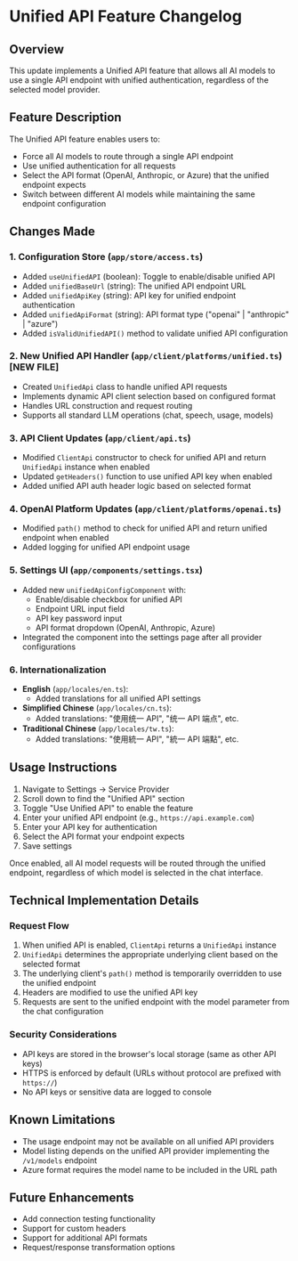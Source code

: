 # Unified API Feature Changelog

## Overview
This update implements a Unified API feature that allows all AI models to use a single API endpoint with unified authentication, regardless of the selected model provider.

## Feature Description
The Unified API feature enables users to:
- Force all AI models to route through a single API endpoint
- Use unified authentication for all requests
- Select the API format (OpenAI, Anthropic, or Azure) that the unified endpoint expects
- Switch between different AI models while maintaining the same endpoint configuration

## Changes Made

### 1. Configuration Store (`app/store/access.ts`)
- Added `useUnifiedAPI` (boolean): Toggle to enable/disable unified API
- Added `unifiedBaseUrl` (string): The unified API endpoint URL
- Added `unifiedApiKey` (string): API key for unified endpoint authentication
- Added `unifiedApiFormat` (string): API format type ("openai" | "anthropic" | "azure")
- Added `isValidUnifiedAPI()` method to validate unified API configuration

### 2. New Unified API Handler (`app/client/platforms/unified.ts`) [NEW FILE]
- Created `UnifiedApi` class to handle unified API requests
- Implements dynamic API client selection based on configured format
- Handles URL construction and request routing
- Supports all standard LLM operations (chat, speech, usage, models)

### 3. API Client Updates (`app/client/api.ts`)
- Modified `ClientApi` constructor to check for unified API and return `UnifiedApi` instance when enabled
- Updated `getHeaders()` function to use unified API key when enabled
- Added unified API auth header logic based on selected format

### 4. OpenAI Platform Updates (`app/client/platforms/openai.ts`)
- Modified `path()` method to check for unified API and return unified endpoint when enabled
- Added logging for unified API endpoint usage

### 5. Settings UI (`app/components/settings.tsx`)
- Added new `unifiedApiConfigComponent` with:
  - Enable/disable checkbox for unified API
  - Endpoint URL input field
  - API key password input
  - API format dropdown (OpenAI, Anthropic, Azure)
- Integrated the component into the settings page after all provider configurations

### 6. Internationalization
- **English** (`app/locales/en.ts`):
  - Added translations for all unified API settings
- **Simplified Chinese** (`app/locales/cn.ts`):
  - Added translations: "使用统一 API", "统一 API 端点", etc.
- **Traditional Chinese** (`app/locales/tw.ts`):
  - Added translations: "使用統一 API", "統一 API 端點", etc.

## Usage Instructions

1. Navigate to Settings → Service Provider
2. Scroll down to find the "Unified API" section
3. Toggle "Use Unified API" to enable the feature
4. Enter your unified API endpoint (e.g., `https://api.example.com`)
5. Enter your API key for authentication
6. Select the API format your endpoint expects
7. Save settings

Once enabled, all AI model requests will be routed through the unified endpoint, regardless of which model is selected in the chat interface.

## Technical Implementation Details

### Request Flow
1. When unified API is enabled, `ClientApi` returns a `UnifiedApi` instance
2. `UnifiedApi` determines the appropriate underlying client based on the selected format
3. The underlying client's `path()` method is temporarily overridden to use the unified endpoint
4. Headers are modified to use the unified API key
5. Requests are sent to the unified endpoint with the model parameter from the chat configuration

### Security Considerations
- API keys are stored in the browser's local storage (same as other API keys)
- HTTPS is enforced by default (URLs without protocol are prefixed with `https://`)
- No API keys or sensitive data are logged to console

## Known Limitations
- The usage endpoint may not be available on all unified API providers
- Model listing depends on the unified API provider implementing the `/v1/models` endpoint
- Azure format requires the model name to be included in the URL path

## Future Enhancements
- Add connection testing functionality
- Support for custom headers
- Support for additional API formats
- Request/response transformation options